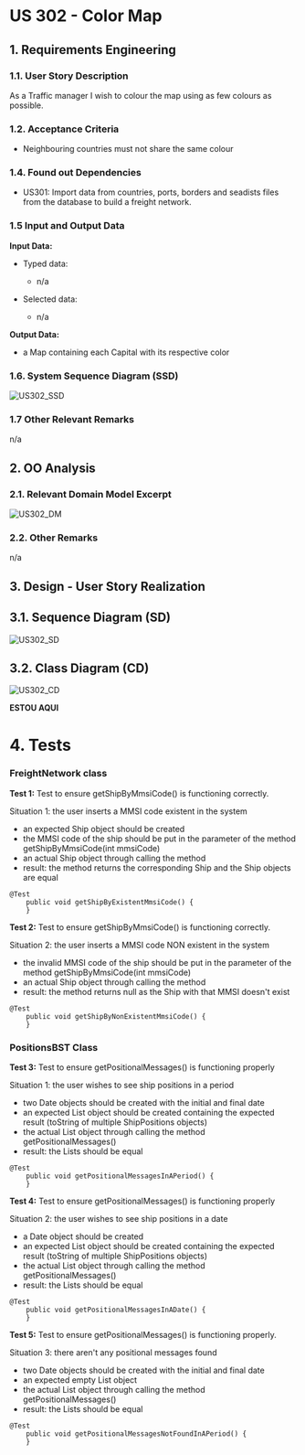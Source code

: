# US 302 - Color Map

## 1. Requirements Engineering

### 1.1. User Story Description

As a Traffic manager I wish to colour the map using as few colours as possible.

### 1.2. Acceptance Criteria

* Neighbouring countries must not share the same colour

### 1.4. Found out Dependencies

* US301: Import data from countries, ports, borders and seadists files from the database to build a freight network.


### 1.5 Input and Output Data

**Input Data:**

* Typed data:
    * n/a

* Selected data:
    * n/a


**Output Data:**

* a Map containing each Capital with its respective color


### 1.6. System Sequence Diagram (SSD)

![US302_SSD](US302_SSD.svg)


### 1.7 Other Relevant Remarks

n/a


## 2. OO Analysis

### 2.1. Relevant Domain Model Excerpt

![US302_DM](US302_DM.svg)

### 2.2. Other Remarks

n/a



## 3. Design - User Story Realization

## 3.1. Sequence Diagram (SD)

![US302_SD](US302_SD.svg)

## 3.2. Class Diagram (CD)

![US302_CD](US302_CD.svg)


**ESTOU AQUI**
# 4. Tests

### FreightNetwork class

**Test 1:** Test to ensure getShipByMmsiCode() is functioning correctly.

Situation 1: the user inserts a MMSI code existent in the system
- an expected Ship object should be created
- the MMSI code of the ship should be put in the parameter of the method getShipByMmsiCode(int mmsiCode)
- an actual Ship object through calling the method
- result: the method returns the corresponding Ship and the Ship objects are equal

```
@Test
    public void getShipByExistentMmsiCode() {
    }
```

**Test 2:** Test to ensure getShipByMmsiCode() is functioning correctly.

Situation 2: the user inserts a MMSI code NON existent in the system
* the invalid MMSI code of the ship should be put in the parameter of the method getShipByMmsiCode(int mmsiCode)
* an actual Ship object through calling the method
* result: the method returns null as the Ship with that MMSI doesn't exist

```
@Test
    public void getShipByNonExistentMmsiCode() {
    }
```

### PositionsBST Class

**Test 3:** Test to ensure getPositionalMessages() is functioning properly

Situation 1: the user wishes to see ship positions in a period
* two Date objects should be created with the initial and final date
* an expected List object should be created containing the expected result (toString of multiple ShipPositions objects)
* the actual List object through calling the method getPositionalMessages()
* result: the Lists should be equal

```
@Test
    public void getPositionalMessagesInAPeriod() {
    }
```

**Test 4:** Test to ensure getPositionalMessages() is functioning properly

Situation 2: the user wishes to see ship positions in a date
* a Date object should be created
* an expected List object should be created containing the expected result (toString of multiple ShipPositions objects)
* the actual List object through calling the method getPositionalMessages()
* result: the Lists should be equal

```
@Test
    public void getPositionalMessagesInADate() {
    }
```

**Test 5:** Test to ensure getPositionalMessages() is functioning properly.

Situation 3: there aren't any positional messages found
* two Date objects should be created with the initial and final date
* an expected empty List object
* the actual List object through calling the method getPositionalMessages()
* result: the Lists should be equal

```
@Test
    public void getPositionalMessagesNotFoundInAPeriod() {
    }
```





